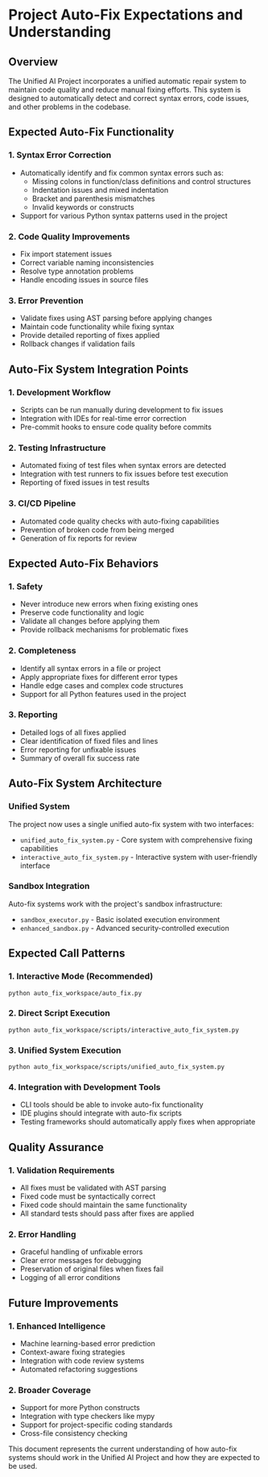 # Project Auto-Fix Expectations and Understanding

## Overview

The Unified AI Project incorporates a unified automatic repair system to maintain code quality and reduce manual fixing efforts. This system is designed to automatically detect and correct syntax errors, code issues, and other problems in the codebase.

## Expected Auto-Fix Functionality

### 1. Syntax Error Correction
- Automatically identify and fix common syntax errors such as:
  - Missing colons in function/class definitions and control structures
  - Indentation issues and mixed indentation
  - Bracket and parenthesis mismatches
  - Invalid keywords or constructs
- Support for various Python syntax patterns used in the project

### 2. Code Quality Improvements
- Fix import statement issues
- Correct variable naming inconsistencies
- Resolve type annotation problems
- Handle encoding issues in source files

### 3. Error Prevention
- Validate fixes using AST parsing before applying changes
- Maintain code functionality while fixing syntax
- Provide detailed reporting of fixes applied
- Rollback changes if validation fails

## Auto-Fix System Integration Points

### 1. Development Workflow
- Scripts can be run manually during development to fix issues
- Integration with IDEs for real-time error correction
- Pre-commit hooks to ensure code quality before commits

### 2. Testing Infrastructure
- Automated fixing of test files when syntax errors are detected
- Integration with test runners to fix issues before test execution
- Reporting of fixed issues in test results

### 3. CI/CD Pipeline
- Automated code quality checks with auto-fixing capabilities
- Prevention of broken code from being merged
- Generation of fix reports for review

## Expected Auto-Fix Behaviors

### 1. Safety
- Never introduce new errors when fixing existing ones
- Preserve code functionality and logic
- Validate all changes before applying them
- Provide rollback mechanisms for problematic fixes

### 2. Completeness
- Identify all syntax errors in a file or project
- Apply appropriate fixes for different error types
- Handle edge cases and complex code structures
- Support for all Python features used in the project

### 3. Reporting
- Detailed logs of all fixes applied
- Clear identification of fixed files and lines
- Error reporting for unfixable issues
- Summary of overall fix success rate

## Auto-Fix System Architecture

### Unified System
The project now uses a single unified auto-fix system with two interfaces:
- `unified_auto_fix_system.py` - Core system with comprehensive fixing capabilities
- `interactive_auto_fix_system.py` - Interactive system with user-friendly interface

### Sandbox Integration
Auto-fix systems work with the project's sandbox infrastructure:
- `sandbox_executor.py` - Basic isolated execution environment
- `enhanced_sandbox.py` - Advanced security-controlled execution

## Expected Call Patterns

### 1. Interactive Mode (Recommended)
```
python auto_fix_workspace/auto_fix.py
```

### 2. Direct Script Execution
```
python auto_fix_workspace/scripts/interactive_auto_fix_system.py
```

### 3. Unified System Execution
```
python auto_fix_workspace/scripts/unified_auto_fix_system.py
```

### 4. Integration with Development Tools
- CLI tools should be able to invoke auto-fix functionality
- IDE plugins should integrate with auto-fix scripts
- Testing frameworks should automatically apply fixes when appropriate

## Quality Assurance

### 1. Validation Requirements
- All fixes must be validated with AST parsing
- Fixed code must be syntactically correct
- Fixed code should maintain the same functionality
- All standard tests should pass after fixes are applied

### 2. Error Handling
- Graceful handling of unfixable errors
- Clear error messages for debugging
- Preservation of original files when fixes fail
- Logging of all error conditions

## Future Improvements

### 1. Enhanced Intelligence
- Machine learning-based error prediction
- Context-aware fixing strategies
- Integration with code review systems
- Automated refactoring suggestions

### 2. Broader Coverage
- Support for more Python constructs
- Integration with type checkers like mypy
- Support for project-specific coding standards
- Cross-file consistency checking

This document represents the current understanding of how auto-fix systems should work in the Unified AI Project and how they are expected to be used.